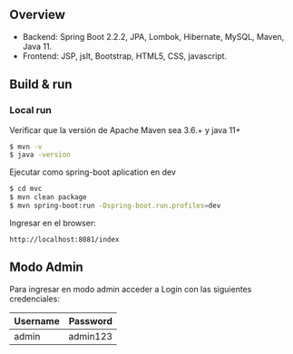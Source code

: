 ## Overview
 
- Backend: Spring Boot 2.2.2, JPA, Lombok, Hibernate, MySQL, Maven, Java 11.
- Frontend: JSP, jslt, Bootstrap, HTML5, CSS, javascript.

## Build & run

### Local run

Verificar que la versión de Apache Maven sea 3.6.+ y java 11+

```sh
$ mvn -v 
$ java -version 
```

Ejecutar como spring-boot aplication en dev

```sh
$ cd mvc
$ mvn clean package
$ mvn spring-boot:run -Dspring-boot.run.profiles=dev
```

Ingresar en el browser:

```http://localhost:8081/index``` 

## Modo Admin

Para ingresar en modo admin acceder a Login con las siguientes credenciales:

| Username | Password |
| -------- | -------- |
| admin    | admin123 |

